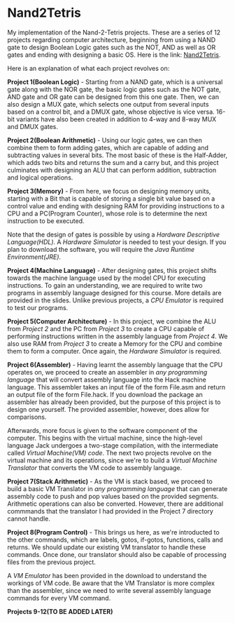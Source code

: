 # Nand2Tetris
My implementation of the Nand-2-Tetris projects. These are a series of 12 projects regarding computer architecture, beginning from using a NAND gate to design Boolean Logic gates such as the NOT, AND as well as OR gates and ending with designing a basic OS. Here is the link: [Nand2Tetris](https://www.nand2tetris.org/).

Here is an explanation of what each project revolves on:

**Project 1(Boolean Logic)** - Starting from a NAND gate, which is a universal gate along with the NOR gate, the basic logic gates such as the NOT gate, AND gate and OR gate can be designed from this one gate. Then, we can also design a MUX gate, which selects one output from several inputs based on a control bit, and a DMUX gate, whose objective is vice versa. 16-bit variants have also been created in addition to 4-way and 8-way MUX and DMUX gates.

**Project 2(Boolean Arithmetic)** - Using our logic gates, we can then combine them to form adding gates, which are capable of adding and subtracting values in several bits. The most basic of these is the Half-Adder, which adds two bits and returns the sum and a carry but, and this project culminates with designing an ALU that can perform addition, subtraction and logical operations.

**Project 3(Memory)** - From here, we focus on designing memory units, starting with a Bit that is capable of storing a single bit value based on a control value and ending with designing RAM for providing instructions to a CPU and a PC(Program Counter), whose role is to determine the next instruction to be executed.

Note that the design of gates is possible by using a *Hardware Descriptive Language(HDL)*. A *Hardware Simulator* is needed to test your design. If you plan to download the software, you will require the *Java Runtime Environment(JRE)*. 

**Project 4(Machine Language)** - After designing gates, this project shifts towards the machine language used by the model CPU for executing instructions. To gain an understanding, we are required to write two programs in assembly language designed for this course. More details are provided in the slides. Unlike previous projects, a *CPU Emulator* is required to test our programs. 

**Project 5(Computer Architecture)** - In this project, we combine the ALU from *Project 2* and the PC from *Project 3* to create a CPU capable of performing instructions written in the assembly language from *Project 4*. We also use RAM from *Project 3* to create a Memory for the CPU and combine them to form a computer. Once again, the *Hardware Simulator* is required.

**Project 6(Assembler)** - Having learnt the assembly language that the CPU operates on, we proceed to create an assembler in *any programming language* that will convert assembly language into the Hack machine language. This assembler takes an input file of the form File.asm and return an output file of the form File.hack. If you download the package an assembler has already been provided, but the purpose of this project is to design one yourself. The provided assembler, however, does allow for comparisons.

Afterwards, more focus is given to the software component of the computer. This begins with the virtual machine, since the high-level language Jack undergoes a two-stage compilation, with the intermediate called *Virtual Machine(VM) code*. The next two projects revolve on the virtual machine and its operations, since we're to build a *Virtual Machine Translator* that converts the VM code to assembly language.

**Project 7(Stack Arithmetic)** - As the VM is stack based, we proceed to build a basic VM Translator in *any programming language* that can generate assembly code to push and pop values based on the provided segments. Arithmetic operations can also be converted. However, there are additional commmands that the translator I had provided in the Project 7 directory cannot handle.

**Project 8(Program Control)** - This brings us here, as we're introducted to the other commands, which are labels, gotos, if-gotos, functions, calls and returns. We should update our existing VM translator to handle these commands. Once done, our translator should also be capable of processing files from the previous project.

A *VM Emulator* has been provided in the download to understand the workings of VM code. Be aware that the VM Translator is more complex than the assembler, since we need to write several assembly language commands for every VM command.

**Projects 9-12(TO BE ADDED LATER)**

